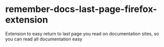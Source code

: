 # remember-docs-last-page-firefox-extension
Extension to easy return to last page you read on documentation sites, so you can read all documentation easy
